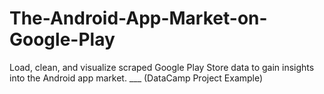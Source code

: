 # The-Android-App-Market-on-Google-Play
Load, clean, and visualize scraped Google Play Store data to gain insights into the Android app market. ___ (DataCamp Project Example)
